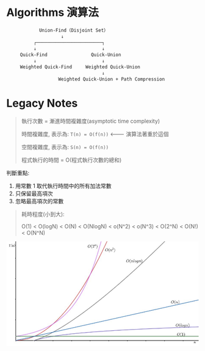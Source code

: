 # Algorithms 演算法

```
            Union-Find（Disjoint Set）
                    ↓
          ┌────────────────────────┐
          ↓                        ↓
     Quick-Find                Quick-Union
          ↓                        ↓
     Weighted Quick-Find     Weighted Quick-Union
                                   ↓
                   Weighted Quick-Union + Path Compression
```

# Legacy Notes

> 執行次數 = 漸進時間複雜度(asymptotic time complexity)
>
> 時間複雜度, 表示為: `T(n) = O(f(n))` <--- 演算法著重於這個
>
> 空間複雜度, 表示為: `S(n) = O(f(n))`
>
> 程式執行的時間 = O(程式執行次數的總和)

判斷重點:

1. 用常數 1 取代執行時間中的所有加法常數
2. 只保留最高項次
3. 忽略最高項次的常數

> 耗時程度(小到大):
>
> O(1) < O(logN) < O(N) < O(NlogN) < o(N^2) < o(N^3) < O(2^N) < O(N!) < O(N^N)

![](./img/On.jpeg)

